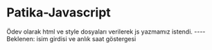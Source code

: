 # Patika-Javascript

Ödev olarak html ve style dosyaları verilerek js yazmamız istendi. 
----  Beklenen: isim girdisi ve anlık saat göstergesi
